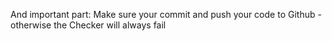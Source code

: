 And important part: Make sure your commit and push your code to Github -
otherwise the Checker will always fail
